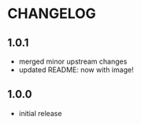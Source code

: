 # CHANGELOG #

## 1.0.1 ##

- merged minor upstream changes
- updated README: now with image!

## 1.0.0 ##

- initial release
